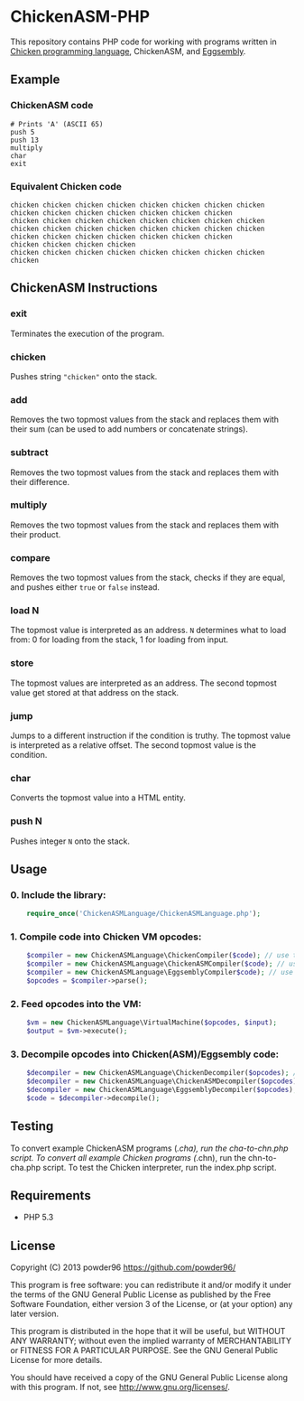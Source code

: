 # ChickenASM-PHP

This repository contains PHP code for working with programs written in [Chicken programming language](http://torso.me/chicken), ChickenASM, and [Eggsembly](https://github.com/igorw/chicken-php).

## Example
### ChickenASM code
```
# Prints 'A' (ASCII 65)
push 5
push 13
multiply
char
exit
```
### Equivalent Chicken code
```
chicken chicken chicken chicken chicken chicken chicken chicken chicken chicken chicken chicken chicken chicken chicken
chicken chicken chicken chicken chicken chicken chicken chicken chicken chicken chicken chicken chicken chicken chicken chicken chicken chicken chicken chicken chicken chicken chicken
chicken chicken chicken chicken
chicken chicken chicken chicken chicken chicken chicken chicken chicken

```

## ChickenASM Instructions
### exit
Terminates the execution of the program.
### chicken
Pushes string `"chicken"` onto the stack.
### add
Removes the two topmost values from the stack and replaces them with their sum (can be used to add numbers or concatenate strings).
### subtract
Removes the two topmost values from the stack and replaces them with their difference.
### multiply
Removes the two topmost values from the stack and replaces them with their product.
### compare
Removes the two topmost values from the stack, checks if they are equal, and pushes either `true` or `false` instead.
### load N
The topmost value is interpreted as an address. `N` determines what to load from: 0 for loading from the stack, 1 for loading from input.
### store
The topmost values are interpreted as an address. The second topmost value get stored at that address on the stack.
### jump
Jumps to a different instruction if the condition is truthy. The topmost value is interpreted as a relative offset. The second topmost value is the condition.
### char
Converts the topmost value into a HTML entity.
### push N
Pushes integer `N` onto the stack.

## Usage
### 0. Include the library:

```php
	require_once('ChickenASMLanguage/ChickenASMLanguage.php');
```

### 1. Compile code into Chicken VM opcodes:

```php
	$compiler = new ChickenASMLanguage\ChickenCompiler($code); // use this to compile Chicken code
	$compiler = new ChickenASMLanguage\ChickenASMCompiler($code); // use this to compile ChickenASM code
	$compiler = new ChickenASMLanguage\EggsemblyCompiler$code); // use this to compile Eggsembly code
	$opcodes = $compiler->parse();
```

### 2. Feed opcodes into the VM:

```php
	$vm = new ChickenASMLanguage\VirtualMachine($opcodes, $input);
	$output = $vm->execute();
```

### 3. Decompile opcodes into Chicken(ASM)/Eggsembly code:

```php
	$decompiler = new ChickenASMLanguage\ChickenDecompiler($opcodes); // use this to get Chicken code
	$decompiler = new ChickenASMLanguage\ChickenASMDecompiler($opcodes); // use this to get ChickenASM code
	$decompiler = new ChickenASMLanguage\EggsemblyDecompiler($opcodes); // use this to get Eggsembly code
	$code = $decompiler->decompile();
```

## Testing
To convert example ChickenASM programs (*.cha), run the cha-to-chn.php script. To convert all example Chicken programs (*.chn), run the chn-to-cha.php script. To test the Chicken interpreter, run the index.php script.

## Requirements
* PHP 5.3

## License

Copyright (C) 2013 powder96 <https://github.com/powder96/>

This program is free software: you can redistribute it and/or modify
it under the terms of the GNU General Public License as published by
the Free Software Foundation, either version 3 of the License, or
(at your option) any later version.

This program is distributed in the hope that it will be useful,
but WITHOUT ANY WARRANTY; without even the implied warranty of
MERCHANTABILITY or FITNESS FOR A PARTICULAR PURPOSE.  See the
GNU General Public License for more details.

You should have received a copy of the GNU General Public License
along with this program.  If not, see <http://www.gnu.org/licenses/>.